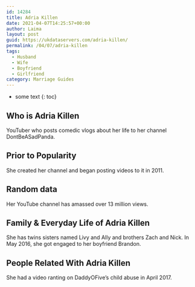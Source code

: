 ```yaml
---
id: 14284
title: Adria Killen
date: 2021-04-07T14:25:57+00:00
author: Laima
layout: post
guid: https://ukdataservers.com/adria-killen/
permalink: /04/07/adria-killen
tags:
  - Husband
  - Wife
  - Boyfriend
  - Girlfriend
category: Marriage Guides
---
```


* some text
{: toc}


## Who is Adria Killen
                  
                  
                  
YouTuber who posts comedic vlogs about her life to her channel DontBeASadPanda.
                  
              
            
              
            
                
                
                
## Prior to Popularity
                  
                  
                  
She created her channel and began posting videos to it in 2011.
                  
              
            
              
            
                
                
                
## Random data
                  
                  
                  
Her YouTube channel has amassed over 13 million views.
                  
              
            
              
            
                
                
                
## Family & Everyday Life of Adria Killen
                  
                  
                  
She has twins sisters named Livy and Ally and brothers Zach and Nick. In May 2016, she got engaged to her boyfriend Brandon.
                  
              
            
              
            
                
                
                
## People Related With Adria Killen
                  
                  
                  
She had a video ranting on DaddyOFive&#8217;s child abuse in April 2017.
                  
              
            
              
            
                
              
            
              
              
            
            
              
            
          
          
          
